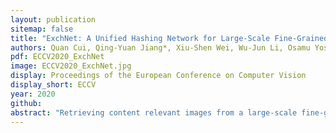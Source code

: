 ```yaml
---
layout: publication
sitemap: false
title: "ExchNet: A Unified Hashing Network for Large-Scale Fine-Grained Image Retrieval"
authors: Quan Cui, Qing-Yuan Jiang*, Xiu-Shen Wei, Wu-Jun Li, Osamu Yoshie
pdf: ECCV2020_ExchNet
image: ECCV2020_ExchNet.jpg
display: Proceedings of the European Conference on Computer Vision
display_short: ECCV
year: 2020
github: 
abstract: "Retrieving content relevant images from a large-scale fine-grained dataset could suffer from intolerably slow query speed and highly redundant storage cost, due to high-dimensional real-valued embeddings which aim to distinguish subtle visual differences of fine-grained objects. In this paper, we study the novel fine-grained hashing topic to generate compact binary codes for fine-grained images, leveraging the search and storage effciency of hash learning to alleviate the aforementioned problems. Specifically, we propose a unified end-to-end trainable network, termed as ExchNet. Based on attention mechanisms and proposed attention constraints, ExchNet can firstly obtain both local and global features to represent object parts and the whole fine-grained objects, respectively. Furthermore, to ensure the discriminative ability and semantic meaning's consistency of these part-level features across images, we design a local feature alignment approach by performing a feature exchanging operation. Later, an alternating learning algorithm is employed to optimize the whole ExchNet and then generate the final binary hash codes. Validated by extensive experiments, our ExchNet consistently outperforms state-of-the-art generic hashing methods on five fine-grained datasets. Moreover, compared with other approximate nearest neighbor methods, ExchNet achieves the best speed-up and storage reduction, revealing its efficiency and practicality."
---
```

